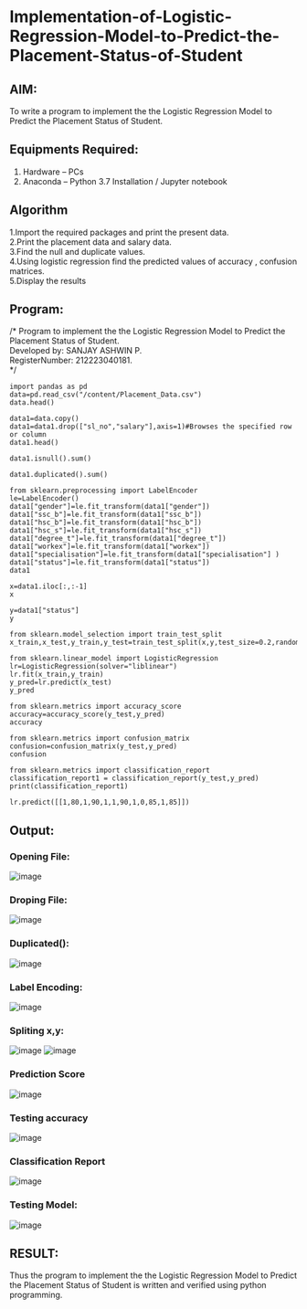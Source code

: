 # Implementation-of-Logistic-Regression-Model-to-Predict-the-Placement-Status-of-Student

## AIM:
To write a program to implement the the Logistic Regression Model to Predict the Placement Status of Student.

## Equipments Required:
1. Hardware – PCs
2. Anaconda – Python 3.7 Installation / Jupyter notebook

## Algorithm
1.Import the required packages and print the present data.   
2.Print the placement data and salary data.    
3.Find the null and duplicate values.  
4.Using logistic regression find the predicted values of accuracy , confusion matrices.    
5.Display the results
## Program:
/*
Program to implement the the Logistic Regression Model to Predict the Placement Status of Student.   
Developed by: SANJAY ASHWIN P.   
RegisterNumber: 212223040181.     
*/

```
import pandas as pd
data=pd.read_csv("/content/Placement_Data.csv")
data.head()

data1=data.copy()
data1=data1.drop(["sl_no","salary"],axis=1)#Browses the specified row or column
data1.head()

data1.isnull().sum()

data1.duplicated().sum()

from sklearn.preprocessing import LabelEncoder
le=LabelEncoder()
data1["gender"]=le.fit_transform(data1["gender"])
data1["ssc_b"]=le.fit_transform(data1["ssc_b"])
data1["hsc_b"]=le.fit_transform(data1["hsc_b"])
data1["hsc_s"]=le.fit_transform(data1["hsc_s"])
data1["degree_t"]=le.fit_transform(data1["degree_t"])
data1["workex"]=le.fit_transform(data1["workex"])
data1["specialisation"]=le.fit_transform(data1["specialisation"] )     
data1["status"]=le.fit_transform(data1["status"])       
data1 

x=data1.iloc[:,:-1]
x

y=data1["status"]
y

from sklearn.model_selection import train_test_split
x_train,x_test,y_train,y_test=train_test_split(x,y,test_size=0.2,random_state=0)

from sklearn.linear_model import LogisticRegression
lr=LogisticRegression(solver="liblinear")
lr.fit(x_train,y_train)
y_pred=lr.predict(x_test)
y_pred

from sklearn.metrics import accuracy_score
accuracy=accuracy_score(y_test,y_pred)
accuracy

from sklearn.metrics import confusion_matrix
confusion=confusion_matrix(y_test,y_pred)
confusion

from sklearn.metrics import classification_report
classification_report1 = classification_report(y_test,y_pred)
print(classification_report1)

lr.predict([[1,80,1,90,1,1,90,1,0,85,1,85]])
```

## Output:
### Opening File:
![image](https://github.com/sanjayashwinP/Implementation-of-Logistic-Regression-Model-to-Predict-the-Placement-Status-of-Student/assets/147473265/2ad40d29-1252-46dd-afcc-0b248b89f418)

### Droping File:
![image](https://github.com/sanjayashwinP/Implementation-of-Logistic-Regression-Model-to-Predict-the-Placement-Status-of-Student/assets/147473265/fa1f63ff-cee7-41bc-a45b-09fa16a968d0)

### Duplicated():
![image](https://github.com/sanjayashwinP/Implementation-of-Logistic-Regression-Model-to-Predict-the-Placement-Status-of-Student/assets/147473265/3151cfa1-22e1-4582-8d2d-c1348ee755b5)

### Label Encoding:
![image](https://github.com/sanjayashwinP/Implementation-of-Logistic-Regression-Model-to-Predict-the-Placement-Status-of-Student/assets/147473265/58f9d71a-ee8b-4a7b-b6ce-4f1a49837751)

### Spliting x,y:
![image](https://github.com/sanjayashwinP/Implementation-of-Logistic-Regression-Model-to-Predict-the-Placement-Status-of-Student/assets/147473265/7ada83e6-9e0a-4b07-a799-46bd8dfc2704)
![image](https://github.com/sanjayashwinP/Implementation-of-Logistic-Regression-Model-to-Predict-the-Placement-Status-of-Student/assets/147473265/986283f3-28c7-4b2d-bea6-aee10bdfedbe)

### Prediction Score
![image](https://github.com/sanjayashwinP/Implementation-of-Logistic-Regression-Model-to-Predict-the-Placement-Status-of-Student/assets/147473265/bd32fa36-1d2a-441d-8f6d-5185846f1cb9)

### Testing accuracy
![image](https://github.com/sanjayashwinP/Implementation-of-Logistic-Regression-Model-to-Predict-the-Placement-Status-of-Student/assets/147473265/904ce3b8-975a-467f-91b0-eca42bcd451d)

### Classification Report
![image](https://github.com/sanjayashwinP/Implementation-of-Logistic-Regression-Model-to-Predict-the-Placement-Status-of-Student/assets/147473265/899227a0-9539-42d0-bdf1-2edef822cbd3)

### Testing Model:
![image](https://github.com/sanjayashwinP/Implementation-of-Logistic-Regression-Model-to-Predict-the-Placement-Status-of-Student/assets/147473265/427b0181-5312-4cf5-84b7-dbbe07d07195)

## RESULT:
Thus the program to implement the the Logistic Regression Model to Predict the Placement Status of Student is written and verified using python programming.
